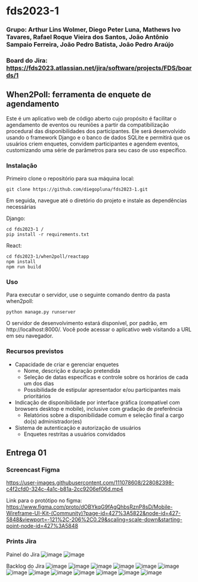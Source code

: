 # fds2023-1
### Grupo: Arthur Lins Wolmer, Diego Peter Luna, Mathews Ivo Tavares, Rafael Roque Vieira dos Santos, João Antônio Sampaio Ferreira, João Pedro Batista, João Pedro Araújo
### Board do Jira: https://fds2023.atlassian.net/jira/software/projects/FDS/boards/1

## When2Poll: ferramenta de enquete de agendamento

Este é um aplicativo web de código aberto cujo propósito é facilitar o agendamento de eventos ou reuniões a partir da compatibilização procedural das disponibilidades dos participantes. Ele será desenvolvido usando o framework Django e o banco de dados SQLite e permitirá que os usuários criem enquetes, convidem participantes e agendem eventos, customizando uma série de parâmetros para seu caso de uso específico.

### Instalação

Primeiro clone o repositório para sua máquina local:

```
git clone https://github.com/diegopluna/fds2023-1.git
```

Em seguida, navegue até o diretório do projeto e instale as dependências necessárias

Django:

```
cd fds2023-1 /
pip install -r requirements.txt
```

React:

```
cd fds2023-1/when2poll/reactapp
npm install
npm run build
```

### Uso

Para executar o servidor, use o seguinte comando dentro da pasta when2poll:

```
python manage.py runserver
```

O servidor de desenvolvimento estará disponível, por padrão, em http://localhost:8000/. Você pode acessar o aplicativo web visitando a URL em seu navegador.

### Recursos previstos

- Capacidade de criar e gerenciar enquetes
  - Nome, descrição e duração pretendida
  - Seleção de datas específicas e controle sobre os horários de cada um dos dias
  - Possibilidade de estipular apresentador e/ou participantes mais prioritários
- Indicação de disponibilidade por interface gráfica (compatível com browsers desktop e mobile), inclusive com gradação de preferência
  - Relatórios sobre a disponibilidade comum e seleção final a cargo do(s) administrador(es)
- Sistema de autenticação e autorização de usuários
  - Enquetes restritas a usuários convidados

## Entrega 01

### Screencast Figma

https://user-images.githubusercontent.com/111078608/228082398-c4f2cfd0-324c-4a1c-b81a-2cc9206ef06d.mp4

Link para o protótipo no figma: https://www.figma.com/proto/dOBYkqG9fAgQhbsRznP8sD/Mobile-Wireframe-UI-Kit-(Community)?page-id=427%3A5822&node-id=427-5848&viewport=-121%2C-206%2C0.29&scaling=scale-down&starting-point-node-id=427%3A5848

### Prints Jira


Painel do Jira
![image](https://user-images.githubusercontent.com/111078608/228092624-de603c49-a2a7-422b-97fc-3e0fff2fc72a.png)
![image](https://user-images.githubusercontent.com/111078608/228092673-d4d9f1a6-5063-495e-a039-0c4716512d72.png)

Backlog do Jira
![image](https://user-images.githubusercontent.com/111078608/228092701-edf16c79-d9d7-48e8-be5c-f773ec554b9c.png)
![image](https://user-images.githubusercontent.com/111078608/228092737-c9048996-eb62-4119-9fae-6af56f713d59.png)
![image](https://user-images.githubusercontent.com/111078608/228092778-89407efa-4b20-42c1-9f9d-181f97feb0c4.png)
![image](https://user-images.githubusercontent.com/111078608/228092794-3712486d-b4d6-4266-8518-9fd51befa8f6.png)
![image](https://user-images.githubusercontent.com/111078608/228092830-a0ef1e61-0641-4e90-a715-5fe457e26c92.png)
![image](https://user-images.githubusercontent.com/111078608/228092851-2cda9984-c996-4ede-a9d3-863e1389b298.png)
![image](https://user-images.githubusercontent.com/111078608/228092877-8bced924-a1e4-4246-b8aa-89bcb4e16428.png)
![image](https://user-images.githubusercontent.com/111078608/228092903-69694835-e2d7-414e-8a5a-ac1e98c3a175.png)
![image](https://user-images.githubusercontent.com/111078608/228092925-35b968ca-3e12-465e-ba77-5875fca9d6b1.png)
![image](https://user-images.githubusercontent.com/111078608/228092949-f6da22ca-e42b-403d-8694-a7db1787afb4.png)
![image](https://user-images.githubusercontent.com/111078608/228092972-7c916fbf-bdcb-4a64-a1a4-ba4d98752053.png)
![image](https://user-images.githubusercontent.com/111078608/228092997-454f4c0f-0fc0-4279-9161-fb43ebd275b3.png)
![image](https://user-images.githubusercontent.com/111078608/228093029-f774b048-c511-49d0-8d65-4799246400f9.png)

